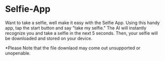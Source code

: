 # Selfie-App

Want to take a selfie, well make it easy with the Selfie App. Using this handy app, tap the start button and say "take my selfie." The AI will instantly recognize you
and take a selfie in the next 5 seconds. Then, your selfie will be downloaded and stored on your device.

*Please Note that the file downlaod may come out unsupported or unopenable.
